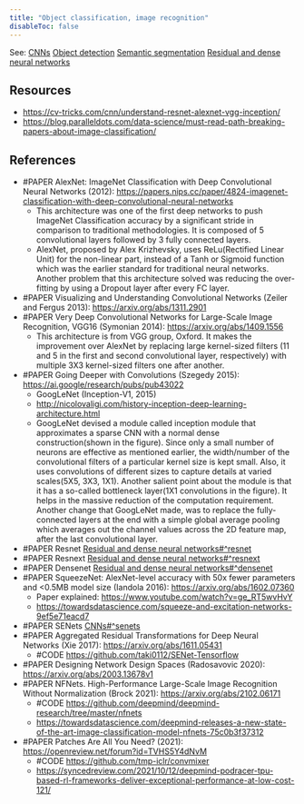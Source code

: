 ```yaml
---
title: "Object classification, image recognition"
disableToc: false 
---
```


See:
[CNNs](AI/Deep%20learning/CNNs.md)
[Object detection](AI/Computer%20Vision/Object%20detection.md)
[Semantic segmentation](AI/Computer%20Vision/Semantic%20segmentation.md)
[Residual and dense neural networks](AI/Deep%20learning/Residual%20and%20dense%20neural%20networks.md)

## Resources
- https://cv-tricks.com/cnn/understand-resnet-alexnet-vgg-inception/
- https://blog.paralleldots.com/data-science/must-read-path-breaking-papers-about-image-classification/

## References
- #PAPER AlexNet: ImageNet Classification with Deep Convolutional Neural Networks (2012): https://papers.nips.cc/paper/4824-imagenet-classification-with-deep-convolutional-neural-networks
	- This architecture was one of the first deep networks to push ImageNet Classification accuracy by a significant stride in comparison to traditional methodologies. It is composed of 5 convolutional layers followed by 3 fully connected layers.
	- AlexNet, proposed by Alex Krizhevsky, uses ReLu(Rectified Linear Unit) for the non-linear part, instead of a Tanh or Sigmoid function which was the earlier standard for traditional neural networks. Another problem that this architecture solved was reducing the over-fitting by using a Dropout layer after every FC layer.
- #PAPER Visualizing and Understanding Convolutional Networks (Zeiler and Fergus 2013): https://arxiv.org/abs/1311.2901
- #PAPER Very Deep Convolutional Networks for Large-Scale Image Recognition, VGG16 (Symonian 2014): https://arxiv.org/abs/1409.1556
	- This architecture is from VGG group, Oxford. It makes the improvement over AlexNet by replacing large kernel-sized filters (11 and 5 in the first and second convolutional layer, respectively) with multiple 3X3 kernel-sized filters one after another.
- #PAPER Going Deeper with Convolutions (Szegedy 2015): https://ai.google/research/pubs/pub43022
	- GoogLeNet (Inception-V1, 2015)
	- http://nicolovaligi.com/history-inception-deep-learning-architecture.html
	- GoogLeNet devised a module called inception module that approximates a sparse CNN with a normal dense construction(shown in the figure). Since only a small number of neurons are effective as mentioned earlier, the width/number of the convolutional filters of a particular kernel size is kept small. Also, it uses convolutions of different sizes to capture details at varied scales(5X5, 3X3, 1X1). Another salient point about the module is that it has a so-called bottleneck layer(1X1 convolutions in the figure). It helps in the massive reduction of the computation requirement. Another change that GoogLeNet made, was to replace the fully-connected layers at the end with a simple global average pooling which averages out the channel values across the 2D feature map, after the last convolutional layer. 
- #PAPER Resnet [Residual and dense neural networks#^resnet](AI/Deep%20learning/Residual%20and%20dense%20neural%20networks.md#%5Eresnet.md)
- #PAPER Resnext [Residual and dense neural networks#^resnext](AI/Deep%20learning/Residual%20and%20dense%20neural%20networks.md#%5Eresnext.md)
- #PAPER Densenet [Residual and dense neural networks#^densenet](AI/Deep%20learning/Residual%20and%20dense%20neural%20networks.md#%5Edensenet)
- #PAPER SqueezeNet: AlexNet-level accuracy with 50x fewer parameters and <0.5MB model size (Iandola 2016): https://arxiv.org/abs/1602.07360
	- Paper explained: https://www.youtube.com/watch?v=ge_RT5wvHvY 
	- https://towardsdatascience.com/squeeze-and-excitation-networks-9ef5e71eacd7
- #PAPER SENets [CNNs#^senets](AI/Deep%20learning/CNNs.MD#%5Esenets)
- #PAPER Aggregated Residual Transformations for Deep Neural Networks (Xie 2017): https://arxiv.org/abs/1611.05431
	- #CODE https://github.com/taki0112/SENet-Tensorflow
- #PAPER Designing Network Design Spaces (Radosavovic 2020): https://arxiv.org/abs/2003.13678v1
- #PAPER NFNets. High-Performance Large-Scale Image Recognition Without Normalization (Brock 2021): https://arxiv.org/abs/2102.06171
	- #CODE https://github.com/deepmind/deepmind-research/tree/master/nfnets
	- https://towardsdatascience.com/deepmind-releases-a-new-state-of-the-art-image-classification-model-nfnets-75c0b3f37312
- #PAPER Patches Are All You Need? (2021): https://openreview.net/forum?id=TVHS5Y4dNvM
	- #CODE https://github.com/tmp-iclr/convmixer
	- https://syncedreview.com/2021/10/12/deepmind-podracer-tpu-based-rl-frameworks-deliver-exceptional-performance-at-low-cost-121/
